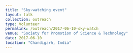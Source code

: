 ```yaml
---
title: "Sky-watching event"
layout: talk
collection: outreach
type: Volunteer
permalink: /outreach/2017-06-10-sky-watch
venue: "Society for Promotion of Science & Technology"
date: 2017-06-10
location: "Chandigarh, India"
---
```


